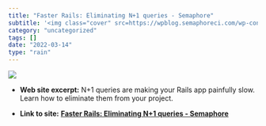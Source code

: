 ```yaml
---
title: "Faster Rails: Eliminating N+1 queries - Semaphore"
subtitle: '<img class="cover" src=https://wpblog.semaphoreci.com/wp-content/uploads/2017/08/Faster-Rails-Elimin...'
category: "uncategorized"
tags: []
date: "2022-03-14"
type: "rain"
---
```

<img class="cover" src=https://wpblog.semaphoreci.com/wp-content/uploads/2017/08/Faster-Rails-Eliminating-N1-queries.jpg>



* **Web site excerpt:** N+1 queries are making your Rails app painfully slow. Learn how to eliminate them from your project.

* **Link to site:** **[Faster Rails: Eliminating N+1 queries - Semaphore](https://semaphoreci.com/blog/2017/08/09/faster-rails-eliminating-n-plus-one-queries.html)**